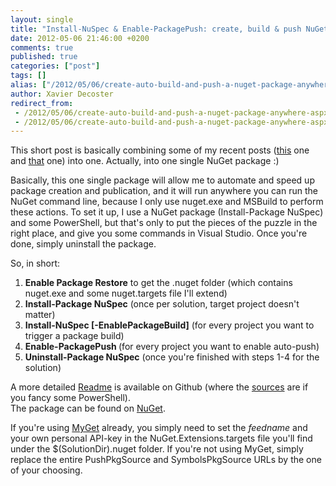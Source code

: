 ```yaml
---
layout: single
title: "Install-NuSpec & Enable-PackagePush: create, build & push NuGet packages anywhere"
date: 2012-05-06 21:46:00 +0200
comments: true
published: true
categories: ["post"]
tags: []
alias: ["/2012/05/06/create-auto-build-and-push-a-nuget-package-anywhere-aspx/"]
author: Xavier Decoster
redirect_from:
 - /2012/05/06/create-auto-build-and-push-a-nuget-package-anywhere-aspx/.html
 - /2012/05/06/create-auto-build-and-push-a-nuget-package-anywhere-aspx/.html
---
```

<p>This short post is basically combining some of my recent posts (<a href="/post/2012/04/27/Install-Package-NuSpec.aspx" target="_blank">this</a> one and <a href="/post/2012/04/14/Generated-AssemblyVersion-for-NuGet-package-on-TFS-Build.aspx" target="_blank">that</a> one) into one. Actually, into one single NuGet package :) </p>

<p>Basically, this one single package will allow me to automate and speed up package creation and publication, and it will run anywhere you can run the NuGet command line, because I only use nuget.exe and MSBuild to perform these actions. To set it up, I use a NuGet package (Install-Package NuSpec) and some PowerShell, but that's only to put the pieces of the puzzle in the right place, and give you some commands in Visual Studio. Once you're done, simply uninstall the package.</p>

<p>So, in short:</p>

<ol>
<li><strong>Enable Package Restore</strong> to get the .nuget folder (which contains nuget.exe and some nuget.targets file I'll extend)</li>
<li><strong>Install-Package NuSpec</strong> (once per solution, target project doesn't matter)</li>
<li><strong>Install-NuSpec <projectName> [-EnablePackageBuild]</strong> (for every project you want to trigger a package build)</li>
<li><strong>Enable-PackagePush <projectName></strong> (for every project you want to enable auto-push)</li>
<li><strong>Uninstall-Package NuSpec</strong> (once you're finished with steps 1-4 for the solution)</li>
</ol>

<div>
  A more detailed <a href="https://github.com/myget/NuGetPackages/blob/master/README.md" target="_blank">Readme</a> is available on Github (where the <a href="https://github.com/myget/NuGetPackages" target="_blank">sources</a> are if you fancy some PowerShell).
</div>

<div>
  The package can be found on <a href="https://nuget.org/packages/NuSpec/" target="_blank">NuGet</a>.
</div>

<p>If you're using <a href="http://www.myget.org" target="_blank">MyGet</a> already, you simply need to set the <em>feedname</em> and your own personal API-key in the NuGet.Extensions.targets file you'll find under the $(SolutionDir).nuget folder. If you're not using MyGet, simply replace the entire PushPkgSource and SymbolsPkgSource URLs by the one of your choosing.</p>
